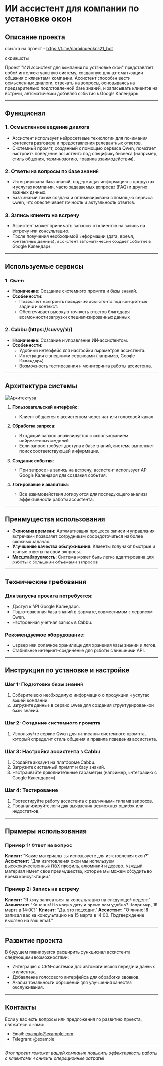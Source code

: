 # ИИ ассистент для компании по установке окон

## Описание проекта
ссылка на проект -  https://t.me/narodnueokna21_bot

скриншоты 

Проект "ИИ ассистент для компании по установке окон" представляет собой интеллектуальную систему, созданную для автоматизации общения с клиентами компании. Ассистент способен вести осмысленные диалоги, отвечать на вопросы, основываясь на предварительно подготовленной базе знаний, и записывать клиентов на встречи, автоматически добавляя события в Google Календарь.

---

## Функционал

### 1. **Осмысленное ведение диалога**
   - Ассистент использует нейросетевые технологии для понимания контекста разговора и предоставления релевантных ответов.
   - Системный промпт, созданный с помощью сервиса Qwen, помогает настроить поведение ассистента под специфику бизнеса (например, стиль общения, терминологию, правила взаимодействия).

### 2. **Ответы на вопросы по базе знаний**
   - Интегрирована база знаний, содержащая информацию о продуктах и услугах компании, часто задаваемых вопросах (FAQ) и других важных данных.
   - База знаний также создана и оптимизирована с помощью сервиса Qwen, что обеспечивает точность и актуальность ответов.

### 3. **Запись клиента на встречу**
   - Ассистент может принимать запросы от клиентов на запись на встречу или консультацию.
   - После получения необходимой информации (дата, время, контактные данные), ассистент автоматически создает событие в Google Календаре.

---

## Используемые сервисы

### 1. **Qwen**
   - **Назначение**: Создание системного промпта и базы знаний.
   - **Особенности**:
     - Позволяет настроить поведение ассистента под конкретные задачи и контекст.
     - Обеспечивает высокую точность ответов благодаря возможности загрузки специализированных данных.

### 2. **Cabbu (https://suvvy/al/)**
   - **Назначение**: Создание и управление ИИ-ассистентом.
   - **Особенности**:
     - Удобный интерфейс для настройки параметров ассистента.
     - Интеграция с внешними сервисами (например, Google Календарь).
     - Возможность тестирования и мониторинга работы ассистента.

---

## Архитектура системы

![Архитектура](https://via.placeholder.com/600x400?text=Diagram+here)

1. **Пользовательский интерфейс**:
   - Клиент общается с ассистентом через чат или голосовой канал.
   
2. **Обработка запроса**:
   - Входящий запрос анализируется с использованием нейросетевых моделей.
   - Если запрос требует доступа к базе знаний, система выполняет поиск соответствующей информации.

3. **Создание события**:
   - При запросе на запись на встречу, ассистент использует API Google Календаря для создания события.

4. **Логирование и аналитика**:
   - Все взаимодействия логируются для последующего анализа эффективности работы ассистента.

---

## Преимущества использования

- **Экономия времени**: Автоматизация процесса записи и управления встречами позволяет сотрудникам сосредоточиться на более сложных задачах.
- **Улучшение качества обслуживания**: Клиенты получают быстрые и точные ответы на свои вопросы.
- **Масштабируемость**: Система может быть легко адаптирована для работы с большими объемами запросов.

---

## Технические требования

### Для запуска проекта потребуется:
- Доступ к API Google Календаря.
- Подготовленная база знаний в формате, совместимом с сервисом Qwen.
- Настроенная учетная запись в Cabbu.

### Рекомендуемое оборудование:
- Сервер или облачное хранилище для хранения базы знаний и логов.
- Стабильное интернет-соединение для работы с внешними API.

---

## Инструкция по установке и настройке

### Шаг 1: Подготовка базы знаний
1. Соберите всю необходимую информацию о продукции и услугах вашей компании.
2. Загрузите данные в сервис Qwen для создания структурированной базы знаний.

### Шаг 2: Создание системного промпта
1. Используйте сервис Qwen для написания системного промпта, который определит стиль общения и правила поведения ассистента.

### Шаг 3: Настройка ассистента в Cabbu
1. Создайте аккаунт на платформе Cabbu.
2. Загрузите системный промпт и базу знаний.
3. Настраивайте дополнительные параметры (например, интеграцию с Google Календарем).

### Шаг 4: Тестирование
1. Протестируйте работу ассистента с различными типами запросов.
2. Проанализируйте логи для выявления возможных ошибок или недостатков.

---

## Примеры использования

### Пример 1: Ответ на вопрос
**Клиент:** "Какие материалы вы используете для изготовления окон?"
**Ассистент:** "Для изготовления окон мы используем высококачественный ПВХ профиль, алюминий и дерево. Каждый материал имеет свои преимущества, которые мы можем обсудить во время консультации."

### Пример 2: Запись на встречу
**Клиент:** "Я хочу записаться на консультацию на следующей неделе."
**Ассистент:** "Конечно! На какую дату и время вам удобно? Например, 15 марта в 14:00?"
**Клиент:** "Да, это подходит."
**Ассистент:** "Отлично! Я записал вас на консультацию на 15 марта в 14:00. Подтверждение выслано на ваш email."

---

## Развитие проекта

В будущем планируется расширить функционал ассистента следующими возможностями:
- Интеграция с CRM-системой для автоматической передачи данных о клиентах.
- Добавление голосового интерфейса для обработки звонков.
- Анализ тональности обращений для улучшения качества обслуживания.

---

## Контакты

Если у вас есть вопросы или предложения по развитию проекта, свяжитесь с нами:
- Email: example@example.com
- Telegram: @example

--- 

*Этот проект поможет вашей компании повысить эффективность работы с клиентами и снизить операционные затраты!*
